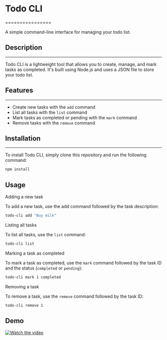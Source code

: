 # Todo CLI
================

A simple command-line interface for managing your todo list.

## Description
---------------

Todo CLI is a lightweight tool that allows you to create, manage, and mark tasks as completed. It's built using Node.js and uses a JSON file to store your todo list.

## Features
------------

* Create new tasks with the `add` command
* List all tasks with the `list` command
* Mark tasks as completed or pending with the `mark` command
* Remove tasks with the `remove` command

## Installation
---------------

To install Todo CLI, simply clone this repository and run the following command:
```bash
npm install
```

## Usage

Adding a new task

To add a new task, use the add command followed by the task description:

```bash
todo-cli add "Buy milk"
```
Listing all tasks

To list all tasks, use the `list` command:

```bash
todo-cli list
```
Marking a task as completed

To mark a task as completed, use the `mark` command followed by the task ID and the status (`completed` or `pending`):

```bash
todo-cli mark 1 completed
```
Removing a task

To remove a task, use the `remove` command followed by the task ID:

```bash
todo-cli remove 1
```
## Demo
[![Watch the video](https://drive.google.com/file/d/1W4ubC9N6zyB0SKOLYG2qQtk-GAml7rMI/view?usp=drive_link)](https://drive.google.com/file/d/1tJnw08si9vTkHx0th90mA68CfdEpoPst/view?usp=drive_link)